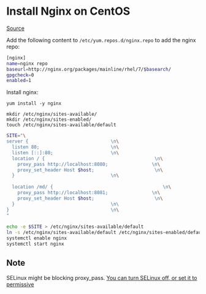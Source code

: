 # Install Nginx on CentOS
[Source](https://www.cyberciti.biz/faq/how-to-install-and-use-nginx-on-centos-7-rhel-7/)

Add the following content to `/etc/yum.repos.d/nginx.repo` to add the nginx repo:
```bash
[nginx]
name=nginx repo
baseurl=http://nginx.org/packages/mainline/rhel/7/$basearch/
gpgcheck=0
enabled=1
```

Install nginx:
```
yum install -y nginx

mkdir /etc/nginx/sites-available/
mkdir /etc/nginx/sites-enabled/
touch /etc/nginx/sites-available/default
```

```bash
SITE="\
server {                              \n\
  listen 80;                          \n\
  listen [::]:80;                     \n\
  location / {                                        \n\
    proxy_pass http://localhost:8080;                \n\
    proxy_set_header Host $host;                      \n\
  }                                   \n\
  
  location /md/ {                                        \n\
    proxy_pass http://localhost:8081;                \n\
    proxy_set_header Host $host;                      \n\
  }                                   \n\  
}                                     \n\
"
    
echo -e $SITE > /etc/nginx/sites-available/default
ln -s /etc/nginx/sites-available/default /etc/nginx/sites-enabled/default
systemctl enable nginx
systemctl start nginx
```

## Note
SELinux might be blocking proxy_pass. [You can turn SELinux off, or set it to permissive](https://linuxize.com/post/how-to-disable-selinux-on-centos-7/)


